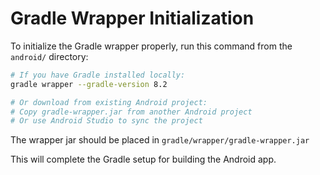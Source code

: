 # Gradle Wrapper Initialization

To initialize the Gradle wrapper properly, run this command from the `android/` directory:

```bash
# If you have Gradle installed locally:
gradle wrapper --gradle-version 8.2

# Or download from existing Android project:
# Copy gradle-wrapper.jar from another Android project
# Or use Android Studio to sync the project
```

The wrapper jar should be placed in `gradle/wrapper/gradle-wrapper.jar`

This will complete the Gradle setup for building the Android app.